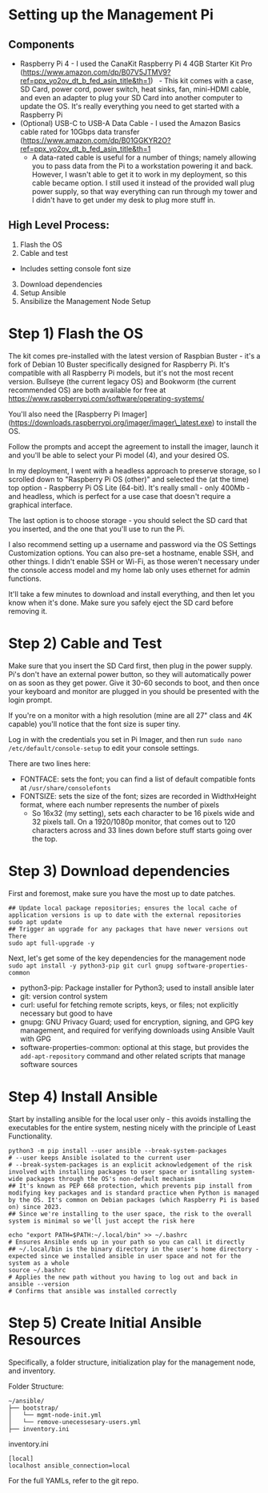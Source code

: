 # Setting up the Management Pi

## Components

- Raspberry Pi 4 - I used the CanaKit Raspberry Pi 4 4GB Starter Kit Pro (https://www.amazon.com/dp/B07V5JTMV9?ref=ppx_yo2ov_dt_b_fed_asin_title&th=1)
  - This kit comes with a case, SD Card, power cord, power switch, heat sinks, fan, mini-HDMI cable, and even an adapter to plug your SD Card into another computer to update the OS. It's really everything you need to get started with a Raspberry Pi
- (Optional) USB-C to USB-A Data Cable - I used the Amazon Basics cable rated for 10Gbps data transfer (https://www.amazon.com/dp/B01GGKYR2O?ref=ppx_yo2ov_dt_b_fed_asin_title&th=1
	-  A data-rated cable is useful for a number of things; namely allowing you to pass data from the Pi to a workstation powering it and back. However, I wasn't able to get it to work in my deployment, so this cable became option. I still used it instead of the provided wall plug power supply, so that way everything can run through my tower and I didn't have to get under my desk to plug more stuff in.

## High Level Process:

1. Flash the OS
2. Cable and test
- Includes setting console font size
3. Download dependencies
4. Setup Ansible
5. Ansibilize the Management Node Setup

# Step 1) Flash the OS

The kit comes pre-installed with the latest version of Raspbian Buster - it's a fork of Debian 10 Buster specifically designed for Raspberry Pi. It's compatible with all Raspberry Pi models, but it's not the most recent version. Bullseye (the current legacy OS) and Bookworm (the current recommended OS) are both available for free at https://www.raspberrypi.com/software/operating-systems/

You'll also need the \[Raspberry Pi Imager](https://downloads.raspberrypi.org/imager/imager\_latest.exe) to install the OS.

Follow the prompts and accept the agreement to install the imager, launch it and you'll be able to select your Pi model (4), and your desired OS.

In my deployment, I went with a headless approach to preserve storage, so I scrolled down to "Raspberry Pi OS (other)" and selected the (at the time) top option - Raspberry Pi OS Lite (64-bit). It's really small - only 400Mb - and headless, which is perfect for a use case that doesn't require a graphical interface.

The last option is to choose storage - you should select the SD card that you inserted, and the one that you'll use to run the Pi.

I also recommend setting up a username and password via the OS Settings Customization options. You can also pre-set a hostname, enable SSH, and other things. I didn't enable SSH or Wi-Fi, as those weren't necessary under the console access model and my home lab only uses ethernet for admin functions.

It'll take a few minutes to download and install everything, and then let you know when it's done. Make sure you safely eject the SD card before removing it.

# Step 2) Cable and Test

Make sure that you insert the SD Card first, then plug in the power supply. Pi's don't have an external power button, so they will automatically power on as soon as they get power.
Give it 30-60 seconds to boot, and then once your keyboard and monitor are plugged in you should be presented with the login prompt.

If you're on a monitor with a high resolution (mine are all 27" class and 4K capable) you'll notice that the font size is super tiny.

Log in with the credentials you set in Pi Imager, and then run `sudo nano /etc/default/console-setup` to edit your console settings.

There are two lines here:
- FONTFACE: sets the font; you can find a list of default compatible fonts at `/usr/share/consolefonts`
- FONTSIZE: sets the size of the font; sizes are recorded in WidthxHeight format, where each number represents the number of pixels
	- So 16x32 (my setting), sets each character to be 16 pixels wide and 32 pixels tall. On a 1920/1080p monitor, that comes out to 120 characters across and 33 lines down before stuff starts going over the top.
	

# Step 3) Download dependencies

First and foremost, make sure you have the most up to date patches.
```
## Update local package repositories; ensures the local cache of application versions is up to date with the external repositories
sudo apt update
## Trigger an upgrade for any packages that have newer versions out There
sudo apt full-upgrade -y
```

Next, let's get some of the key dependencies for the management node
`sudo apt install -y python3-pip git curl gnupg software-properties-common`
- python3-pip: Package installer for Python3; used to install ansible later
- git: version control system
- curl: useful for fetching remote scripts, keys, or files; not explicitly necessary but good to have
- gnupg: GNU Privacy Guard; used for encryption, signing, and GPG key management, and required for verifying downloads using Ansible Vault with GPG
- software-properties-common: optional at this stage, but provides the `add-apt-repository` command and other related scripts that manage software sources

# Step 4) Install Ansible

Start by installing ansible for the local user only - this avoids installing the executables for the entire system, nesting nicely with the principle of Least Functionality.
```
python3 -m pip install --user ansible --break-system-packages
# --user keeps Ansible isolated to the current user
# --break-system-packages is an explicit acknowledgement of the risk involved with installing packages to user space or isntalling system-wide packages through the OS's non-default mechanism
## It's known as PEP 668 protection, which prevents pip install from modifying key packages and is standard practice when Python is managed by the OS. It's common on Debian packages (which Raspberry Pi is based on) since 2023.
## Since we're installing to the user space, the risk to the overall system is minimal so we'll just accept the risk here

echo "export PATH=$PATH:~/.local/bin" >> ~/.bashrc
# Ensures Ansible ends up in your path so you can call it directly
## ~/.local/bin is the binary directory in the user's home directory - expected since we installed ansible in user space and not for the system as a whole
source ~/.bashrc
# Applies the new path without you having to log out and back in
ansible --version
# Confirms that ansible was installed correctly
```

# Step 5) Create Initial Ansible Resources

Specifically, a folder structure, initialization play for the management node, and inventory.

Folder Structure:
```
~/ansible/
├── bootstrap/
│   └── mgmt-node-init.yml
│   └── remove-unecessesary-users.yml
├── inventory.ini
```

inventory.ini
```
[local]
localhost ansible_connection=local

```

For the full YAMLs, refer to the git repo.
